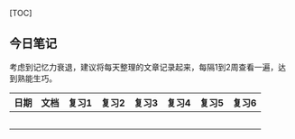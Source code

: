 [TOC]

## 今日笔记

​	考虑到记忆力衰退，建议将每天整理的文章记录起来，每隔1到2周查看一遍，达到熟能生巧。



| 日期 | 文档 | 复习1 | 复习2 | 复习3 | 复习4 | 复习5 | 复习6 |
| ---- | ---- | ----- | ----- | ----- | ----- | ----- | ----- |
|      |      |       |       |       |       |       |       |
|      |      |       |       |       |       |       |       |
|      |      |       |       |       |       |       |       |
|      |      |       |       |       |       |       |       |
|      |      |       |       |       |       |       |       |

